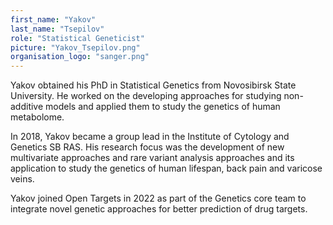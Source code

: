 ```yaml
---
first_name: "Yakov"
last_name: "Tsepilov"
role: "Statistical Geneticist"
picture: "Yakov_Tsepilov.png"
organisation_logo: "sanger.png"
---
```

Yakov obtained his PhD in Statistical Genetics from Novosibirsk State University. He worked on the developing approaches for studying non-additive models and applied them to study the genetics of human metabolome.

In 2018, Yakov became a group lead in the Institute of Cytology and Genetics SB RAS. His research focus was the development of new multivariate approaches and rare variant analysis approaches and its application to study the genetics of human lifespan, back pain and varicose veins.

Yakov joined Open Targets in 2022 as part of the Genetics core team to integrate novel genetic approaches for better prediction of drug targets. 
